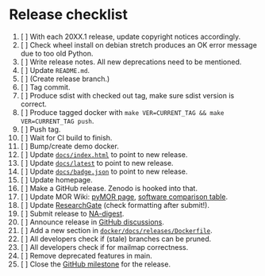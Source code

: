 # Release checklist

 1. [ ] With each 20XX.1 release, update copyright notices accordingly.
 1. [ ] Check wheel install on debian stretch produces an OK error message due to too old Python.
 1. [ ] Write release notes. All new deprecations need to be mentioned.
 1. [ ] Update `README.md`.
 1. [ ] (Create release branch.)
 1. [ ] Tag commit.
 1. [ ] Produce sdist with checked out tag, make sure sdist version is correct.
 1. [ ] Produce tagged docker with `make VER=CURRENT_TAG && make VER=CURRENT_TAG push`.
 1. [ ] Push tag.
 1. [ ] Wait for CI build to finish.
 1. [ ] Bump/create demo docker.
 1. [ ] Update [`docs/index.html`](https://github.com/pymor/docs/edit/main/index.html) to point to new release.
 1. [ ] Update [`docs/latest`](https://github.com/pymor/docs/edit/main/latest) to point to new release.
 1. [ ] Update [`docs/badge.json`](https://github.com/pymor/docs/edit/main/badge.json) to point to new release.
 1. [ ] Update homepage.
 1. [ ] Make a GitHub release. Zenodo is hooked into that.
 1. [ ] Update MOR Wiki:
        [pyMOR page](https://morwiki.mpi-magdeburg.mpg.de/morwiki/index.php/PyMOR),
        [software comparison table](https://morwiki.mpi-magdeburg.mpg.de/morwiki/index.php/Comparison_of_Software).
 1. [ ] Update [ResearchGate](https://www.researchgate.net/project/pyMOR-Model-Order-Reduction-with-Python)
        (check formatting after submit!).
 1. [ ] Submit release to [NA-digest](http://icl.utk.edu/na-digest/websubmit.html).
 1. [ ] Announce release in
        [GitHub discussions](https://github.com/pymor/pymor/discussions).
 1. [ ] Add a new section in
        [`docker/docs/releases/Dockerfile`](https://github.com/pymor/docker/blob/main/docs/releases/Dockerfile).
 1. [ ] All developers check if (stale) branches can be pruned.
 1. [ ] All developers check if for mailmap correctness.
 1. [ ] Remove deprecated features in main.
 1. [ ] Close the [GitHub milestone](https://github.com/pymor/pymor/milestones) for the release.
